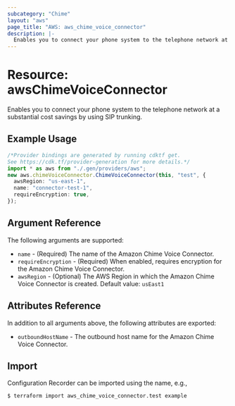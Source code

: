 ```yaml
---
subcategory: "Chime"
layout: "aws"
page_title: "AWS: aws_chime_voice_connector"
description: |-
  Enables you to connect your phone system to the telephone network at a substantial cost savings by using SIP trunking.
---
```


# Resource: awsChimeVoiceConnector

Enables you to connect your phone system to the telephone network at a substantial cost savings by using SIP trunking.

## Example Usage

```typescript
/*Provider bindings are generated by running cdktf get.
See https://cdk.tf/provider-generation for more details.*/
import * as aws from "./.gen/providers/aws";
new aws.chimeVoiceConnector.ChimeVoiceConnector(this, "test", {
  awsRegion: "us-east-1",
  name: "connector-test-1",
  requireEncryption: true,
});

```

## Argument Reference

The following arguments are supported:

* `name` - (Required) The name of the Amazon Chime Voice Connector.
* `requireEncryption` - (Required) When enabled, requires encryption for the Amazon Chime Voice Connector.
* `awsRegion` - (Optional) The AWS Region in which the Amazon Chime Voice Connector is created. Default value: `usEast1`

## Attributes Reference

In addition to all arguments above, the following attributes are exported:

* `outboundHostName` - The outbound host name for the Amazon Chime Voice Connector.

## Import

Configuration Recorder can be imported using the name, e.g.,

```console
$ terraform import aws_chime_voice_connector.test example
```
